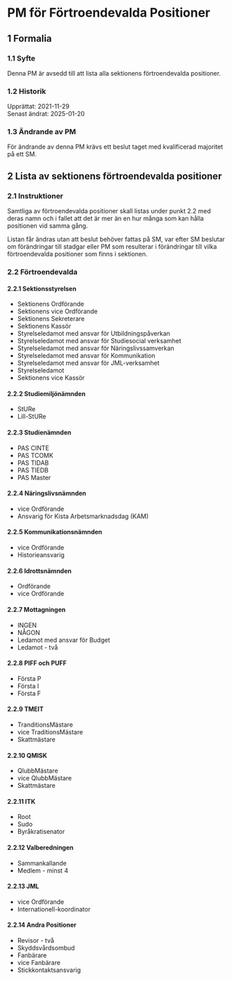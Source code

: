 # PM för Förtroendevalda Positioner

## 1 Formalia

### 1.1 Syfte

Denna PM är avsedd till att lista alla sektionens förtroendevalda positioner.

### 1.2 Historik

Upprättat: 2021-11-29  
Senast ändrat: 2025-01-20

### 1.3 Ändrande av PM

För ändrande av denna PM krävs ett beslut taget med kvalificerad majoritet på ett SM.

## 2 Lista av sektionens förtroendevalda positioner

### 2.1 Instruktioner

Samtliga av förtroendevalda positioner skall listas under punkt 2.2 med deras namn och i fallet att det är mer än en hur många som kan hålla positionen vid samma gång.

Listan får ändras utan att beslut behöver fattas på SM, var efter SM beslutar om förändringar till stadgar eller PM som resulterar i förändringar till vilka förtroendevalda positioner som finns i sektionen.

### 2.2 Förtroendevalda

#### 2.2.1 Sektionsstyrelsen

- Sektionens Ordförande
- Sektionens vice Ordförande
- Sektionens Sekreterare
- Sektionens Kassör
- Styrelseledamot med ansvar för Utbildningspåverkan
- Styrelseledamot med ansvar för Studiesocial verksamhet
- Styrelseledamot med ansvar för Näringslivssamverkan
- Styrelseledamot med ansvar för Kommunikation
- Styrelseledamot med ansvar för JML-verksamhet
- Styrelseledamot
- Sektionens vice Kassör

#### 2.2.2 Studiemiljönämnden

- StURe
- Lill-StURe

#### 2.2.3 Studienämnden

- PAS CINTE
- PAS TCOMK
- PAS TIDAB
- PAS TIEDB
- PAS Master

#### 2.2.4 Näringslivsnämnden

- vice Ordförande
- Ansvarig för Kista Arbetsmarknadsdag (KAM)
 
#### 2.2.5 Kommunikationsnämnden

- vice Ordförande
- Historieansvarig

#### 2.2.6 Idrottsnämnden

- Ordförande
- vice Ordförande

#### 2.2.7 Mottagningen

- INGEN
- NÅGON
- Ledamot med ansvar för Budget
- Ledamot - två

#### 2.2.8 PIFF och PUFF

- Första P
- Första I
- Första F

#### 2.2.9 TMEIT

- TranditionsMästare
- vice TraditionsMästare
- Skattmästare

#### 2.2.10 QMISK

- QlubbMästare
- vice QlubbMästare
- Skattmästare

#### 2.2.11 ITK

- Root
- Sudo
- Byråkratisenator

#### 2.2.12 Valberedningen

- Sammankallande
- Medlem - minst 4

#### 2.2.13 JML

- vice Ordförande
- Internationell-koordinator

#### 2.2.14 Andra Positioner

- Revisor - två
- Skyddsvårdsombud
- Fanbärare
- vice Fanbärare
- Stickkontaktsansvarig
